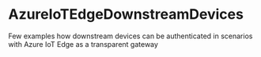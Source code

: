 # AzureIoTEdgeDownstreamDevices
Few examples how downstream devices can be authenticated in scenarios with Azure IoT Edge as a transparent gateway
